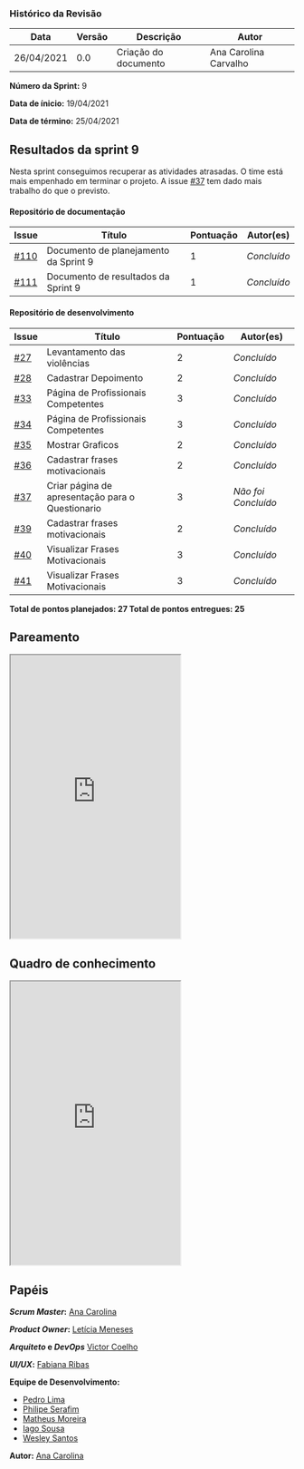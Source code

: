 ### Histórico da Revisão
| Data | Versão | Descrição | Autor |
|---|---|---|---|
| 26/04/2021| 0.0 |Criação do documento | Ana Carolina Carvalho|

**Número da Sprint:** 9

**Data de ínicio:** 19/04/2021

**Data de término:** 25/04/2021

## Resultados da sprint 9

Nesta sprint conseguimos recuperar as atividades atrasadas. O time está mais empenhado em terminar o projeto. A issue [#37](https://github.com/fga-eps-mds/2020.2-violeta-desenvolvimento/issues/37) tem dado mais trabalho do que o previsto. 

#### Repositório de documentação

| Issue | Título | Pontuação | Autor(es) |
|---|---|---|---|
|[#110](https://github.com/fga-eps-mds/2020.2-Violeta-Documentacao/issues/110)| Documento de planejamento da Sprint 9 | 1 | _Concluído_ |
|[#111](https://github.com/fga-eps-mds/2020.2-Violeta-Documentacao/issues/111)| Documento de resultados da Sprint 9 | 1 | _Concluído_ |

#### Repositório de desenvolvimento

| Issue | Título | Pontuação | Autor(es) |
|---|---|---|---|
|[#27](https://github.com/fga-eps-mds/2020.2-violeta-desenvolvimento/issues/27)| Levantamento das violências | 2 | _Concluído_ |
|[#28](https://github.com/fga-eps-mds/2020.2-violeta-desenvolvimento/issues/28)| Cadastrar Depoimento | 2 |_Concluído_ |
|[#33](https://github.com/fga-eps-mds/2020.2-violeta-desenvolvimento/issues/33)| Página de Profissionais Competentes | 3 | _Concluído_ |
|[#34](https://github.com/fga-eps-mds/2020.2-violeta-desenvolvimento/issues/34)| Página de Profissionais Competentes | 3 | _Concluído_ |
|[#35](https://github.com/fga-eps-mds/2020.2-Violeta-Desenvolvimento/issues/35)| Mostrar Graficos | 2 | _Concluído_ |
[#36](https://github.com/fga-eps-mds/2020.2-Violeta-Desenvolvimento/issues/36)| Cadastrar frases motivacionais | 2 | _Concluído_ |
|[#37](https://github.com/fga-eps-mds/2020.2-violeta-desenvolvimento/issues/37)| Criar página de apresentação para o Questionario | 3 | _Não foi Concluído_ |
[#39](https://github.com/fga-eps-mds/2020.2-Violeta-Desenvolvimento/issues/39)| Cadastrar frases motivacionais | 2 | _Concluído_ |
[#40](https://github.com/fga-eps-mds/2020.2-Violeta-Desenvolvimento/issues/40)| Visualizar Frases Motivacionais | 3 | _Concluído_ |
[#41](https://github.com/fga-eps-mds/2020.2-Violeta-Desenvolvimento/issues/41)| Visualizar Frases Motivacionais | 3 | _Concluído_ |

<b>Total de pontos planejados: 27 </b>
<b>Total de pontos entregues: 25 </b>

## Pareamento

<iframe weidth="100%" height="500" src="https://docs.google.com/spreadsheets/d/e/2PACX-1vSUvF3lwINiA2gmoZeLfAFfI-sgInnqEVf4oq7nkh3joRHfGQgwIc63ij0wCB5oJzGtZirY3eT-hLjK/pubhtml?gid=530207395&amp;single=true&amp;widget=true&amp;headers=false"></iframe>

## Quadro de conhecimento 

<iframe weidth="100%" height="500" src="https://docs.google.com/spreadsheets/d/e/2PACX-1vSKpschz_TJPysoXgFRpq3kRT3bp3M_Y1DKFGRfmKh0oU3mXq8YGjwkznJ8cz-LlN4ZiCX0nLGdXBjj/pubhtml?gid=2120328457&amp;single=true&amp;widget=true&amp;headers=false"></iframe>

## Papéis

**_Scrum Master_:** [Ana Carolina](https://github.com/anacarolcs)

**_Product Owner_:** [Letícia Meneses](https://github.com/mbslet)

**_Arquiteto_ e _DevOps_** [Victor Coelho](https://github.com/victorhdcoelho)

**_UI/UX_:** [Fabiana Ribas](https://github.com/FabianaRibas)

**Equipe de Desenvolvimento:**

- [Pedro Lima](https://github.com/pedrolimass)
- [Philipe Serafim](https://github.com/philipeserafim)
- [Matheus Moreira](https://github.com/mateus-lm)
- [Iago Sousa](https://github.com/iasousa)
- [Wesley Santos](https://github.com/wesleysantos00)

**Autor:** [Ana Carolina](https://github.com/anacarolcs)
